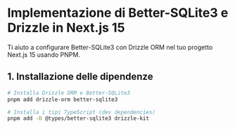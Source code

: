 # Implementazione di Better-SQLite3 e Drizzle in Next.js 15

Ti aiuto a configurare Better-SQLite3 con Drizzle ORM nel tuo progetto Next.js 15 usando PNPM.

## 1. Installazione delle dipendenze

```bash
# Installa Drizzle ORM e Better-SQLite3
pnpm add drizzle-orm better-sqlite3

# Installa i tipi TypeScript (dev dependencies)
pnpm add -D @types/better-sqlite3 drizzle-kit